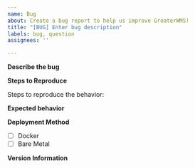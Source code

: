 ```yaml
---
name: Bug
about: Create a bug report to help us improve GreaterWMS!
title: "[BUG] Enter bug description"
labels: bug, question
assignees: ''

---
```


<!---
Everything inside these brackets is hidden - please remove them where you fill out information.
--->


**Describe the bug**
<!---
A clear and concise description of what the bug is.
--->

**Steps to Reproduce**

Steps to reproduce the behavior:
<!---
1. Go to '...'
2. Click on '....'
3. Scroll down to '....'
4. See error
--->

**Expected behavior**
<!---
A clear and concise description of what you expected to happen.
--->

<!---
**Screenshots**
If applicable, add screenshots to help explain your problem.
--->

**Deployment Method**
- [ ] Docker
- [ ] Bare Metal

**Version Information**
<!---
You can get this by going to the "About ZMGAMS" section in the upper right corner and clicking on to the "copy version information"
--->
